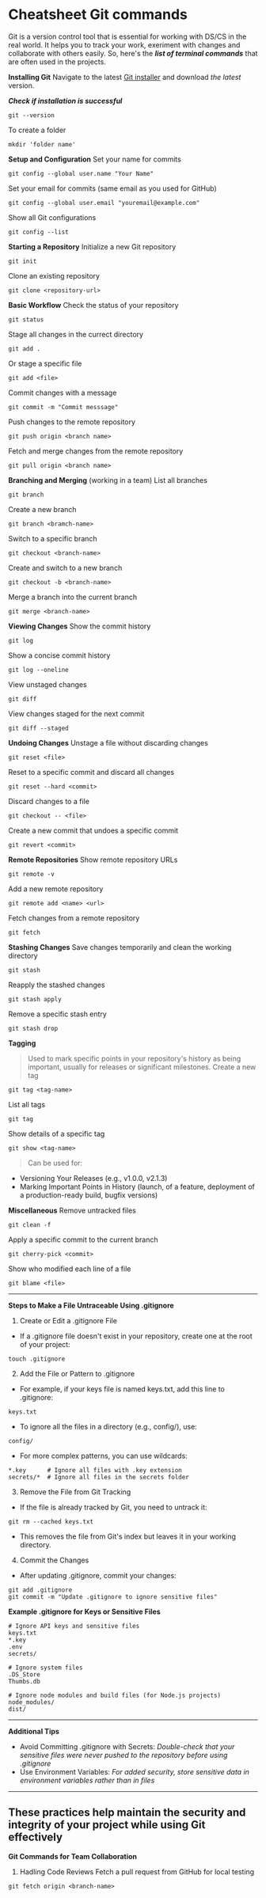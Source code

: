 # Cheatsheet Git commands
Git is a version control tool that is essential for working with DS/CS in the real world. It helps you to track your work, exeriment with changes and collaborate with others easily. So, here's the ***list of terminal commands*** that are often used in the projects.

**Installing Git**
Navigate to the latest [Git installer](https://git-scm.com/downloads) and download *the latest* version.

***Check if installation is successful***
```
git --version
```
To create a folder
```
mkdir 'folder name'
```

**Setup and Configuration**
Set your name for commits
```
git config --global user.name "Your Name"
```
Set your email for commits (same email as you used for GitHub)
```
git config --global user.email "youremail@example.com"
```
Show all Git configurations
```
git config --list
```
**Starting a Repository**
Initialize a new Git repository
```
git init
```
Clone an existing repository
```
git clone <repository-url>
```
**Basic Workflow**
Check the status of your repository
```
git status
```
Stage all changes in the currect directory
```
git add .
```
Or stage a specific file
```
git add <file>
```
Commit changes with a message
```
git commit -m "Commit messsage"
```
Push changes to the remote repository
```
git push origin <branch name>
```
Fetch and merge changes from the remote repository
```
git pull origin <branch name>
```
**Branching and Merging** (working in a team)
List all branches
```
git branch
```
Create a new branch
```
git branch <bramch-name>
```
Switch to a specific branch
```
git checkout <branch-name>
```
Create and switch to a new branch
```
git checkout -b <branch-name>
```
Merge a branch into the current branch
```
git merge <branch-name>
```
**Viewing Changes**
Show the commit history
```
git log
```
Show a concise commit history
```
git log --oneline
```
View unstaged changes
```
git diff
```
View changes staged for the next commit 
```
git diff --staged
```
**Undoing Changes**
Unstage a file without discarding changes
```
git reset <file>
```
Reset to a specific commit and discard all changes
```
git reset --hard <commit>
```
Discard changes to a file
```
git checkout -- <file>
```
Create a new commit that undoes a specific commit 
```
git revert <commit>
```
**Remote Repositories**
Show remote repository URLs
```
git remote -v
```
Add a new remote repository
```
git remote add <name> <url>
```
Fetch changes from a remote repository
```
git fetch
```
**Stashing Changes**
Save changes temporarily and clean the working directory
```
git stash
```
Reapply the stashed changes
```
git stash apply
```
Remove a specific stash entry
```
git stash drop
```
**Tagging**
> Used to mark specific points in your repository's history as
> being important, usually for releases or significant milestones.
Create a new tag
```
git tag <tag-name>
```
List all tags
```
git tag
```
Show details of a specific tag
```
git show <tag-name>
```
> Can be used for:
- Versioning Your Releases (e.g., v1.0.0, v2.1.3)
- Marking Important Points in History (launch, of a feature, deployment of a production-ready build, bugfix versions)

**Miscellaneous**
Remove untracked files
```
git clean -f
```
Apply a specific commit to the current branch
```
git cherry-pick <commit>
```
Show who modified each line of a file
```
git blame <file>
```
---
**Steps to Make a File Untraceable Using .gitignore**
1. Create or Edit a .gitignore File
 - If a .gitignore file doesn't exist in your repository, create one at the root of your project:
 ```
 touch .gitignore
 ```
2. Add the File or Pattern to .gitignore
 - For example, if your keys file is named keys.txt, add this line to .gitignore:
 ```
 keys.txt
 ```
 - To ignore all the files in a directory (e.g., config/), use:
 ```
 config/
 ```
 - For more complex patterns, you can use wildcards:
 ```
 *.key      # Ignore all files with .key extension
 secrets/*  # Ignore all files in the secrets folder
 ```
3. Remove the File from Git Tracking
 - If the file is already tracked by Git, you need to untrack it:
 ```
 git rm --cached keys.txt
 ```
 - This removes the file from Git's index but leaves it in your working directory.
4. Commit the Changes
 - After updating .gitignore, commit your changes:
 ```
 git add .gitignore
 git commit -m "Update .gitignore to ignore sensitive files"
 ```
**Example .gitignore for Keys or Sensitive Files**
```
# Ignore API keys and sensitive files
keys.txt
*.key
.env
secrets/

# Ignore system files
.DS_Store
Thumbs.db

# Ignore node modules and build files (for Node.js projects)
node_modules/
dist/
```
---
**Additional Tips**
- Avoid Committing .gitignore with Secrets: _Double-check that your sensitive files were never pushed to the repository before using .gitignore_
- Use Environment Variables: _For added security, store sensitive data in environment variables rather than in files_
---
These practices help maintain the security and integrity of your project while using Git effectively
---
**Git Commands for Team Collaboration**
1. Hadling Code Reviews
Fetch a pull request from GitHub for local testing
```
git fetch origin <branch-name>
```
